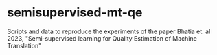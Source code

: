 # semisupervised-mt-qe
Scripts and data to reproduce the experiments of the paper Bhatia et. al 2023, "Semi-supervised learning for Quality Estimation of Machine Translation"
